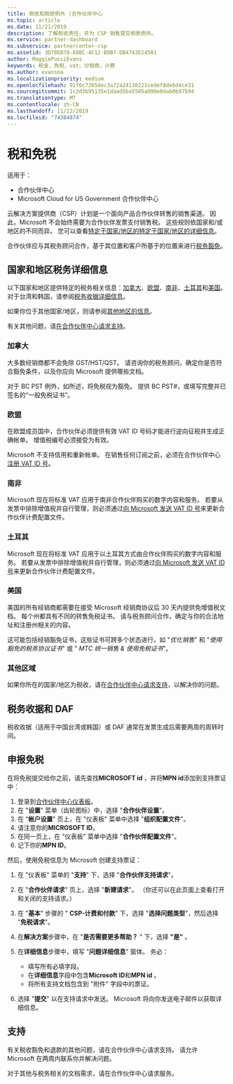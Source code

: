 ```yaml
---
title: 税收和税款例外 |合作伙伴中心
ms.topic: article
ms.date: 11/21/2019
description: 了解税收责任，并为 CSP 销售提交税款例外。
ms.service: partner-dashboard
ms.subservice: partnercenter-csp
ms.assetid: 3D78EB70-68BC-4C12-B9B7-DB4743E24501
author: MaggiePucciEvans
keywords: 税金，免税，vat，分销商，计费
ms.author: evansma
ms.localizationpriority: medium
ms.openlocfilehash: 91f6c7265dec3a72a24130221cedef8de6d4ce31
ms.sourcegitcommit: 1c3d3b95135e1daad5ba5585a090e84ab0b97594
ms.translationtype: MT
ms.contentlocale: zh-CN
ms.lasthandoff: 11/22/2019
ms.locfileid: "74384874"
---
```

# <a name="taxes-and-tax-exemptions"></a>税和免税

适用于：

- 合作伙伴中心
- Microsoft Cloud for US Government 合作伙伴中心

云解决方案提供商（CSP）计划是一个面向产品合作伙伴转售的销售渠道。 因此，Microsoft 不会始终需要为合作伙伴发票支付销售税。 这些规则依国家和/或地区的不同而异。 您可以查看[特定于国家/地区的特定于国家/地区的详细信息](#country-and-region-tax-details)。

合作伙伴应与其税务顾问合作，基于其位置和客户所基于的位置来进行[税务豁免](#file-tax-exemptions)。

## <a name="country-and-region-tax-details"></a>国家和地区税务详细信息

以下国家和地区提供特定的税务相关信息：[加拿大](#canada)、[欧盟](#european-union)、[南非](#south-africa)、[土耳其](#turkey)和[美国](#united-states)。 对于台湾和韩国，请参阅[税务收据详细信息](#tax-receipts-and-daf)。

如果你位于其他国家/地区，则请参阅[其他地区的信息](#other-regions)。

有关其他问题，请[在合作伙伴中心请求支持](#support)。

### <a name="canada"></a>加拿大

大多数经销商都不会免除 GST/HST/QST。 请咨询你的税务顾问，确定你是否符合豁免条件，以及你应向 Microsoft 提供哪些文档。

对于 BC PST 例外，如所述，将免税视为豁免。 提供 BC PST#，或填写完整并已签名的“一般免税证书”。

### <a name="european-union"></a>欧盟

在欧盟成员国中，合作伙伴必须提供有效 VAT ID 号码才能进行逆向征税并生成正确帐单。 增值税编号必须接受为有效。

Microsoft 不支持信用和重新帐单。 在销售任何订阅之前，必须在合作伙伴中心[注册 VAT ID 号](organization-tax-info.md)。

### <a name="south-africa"></a>南非

Microsoft 现在将标准 VAT 应用于南非合作伙伴购买的数字内容和服务。 若要从发票中排除增值税并自行管理，则必须通过[向 Microsoft 发送 VAT ID 号](organization-tax-info.md)来更新合作伙伴计费配置文件。

### <a name="turkey"></a>土耳其

Microsoft 现在将标准 VAT 应用于以土耳其方式由合作伙伴购买的数字内容和服务。 若要从发票中排除增值税并自行管理，则必须通过[向 Microsoft 发送 VAT ID 号](organization-tax-info.md)来更新合作伙伴计费配置文件。

### <a name="united-states"></a>美国

美国的所有经销商都需要在接受 Microsoft 经销商协议后 30 天内提供免增值税文档。 每个州都具有不同的转售免税证书。 请与税务顾问合作，确定与你的合法地址和注册州相关的内容。

这可能包括经销豁免证书，这些证书可跨多个状态进行，如 "*优化销售*" 和 "*使用豁免的税务协议证书*" 或 " *MTC 统一销售 & 使用免税证书*"。

### <a name="other-regions"></a>其他区域

如果你所在的国家/地区为税收，请在[合作伙伴中心请求支持](#support)，以解决你的问题。

## <a name="tax-receipts-and-daf"></a>税务收据和 DAF

税收收据（适用于中国台湾或韩国）或 DAF 通常在发票生成后需要两周的周转时间。

## <a name="file-tax-exemptions"></a>申报免税

在将免税提交给你之前，请先查找**MICROSOFT id** ，并将**MPN id**添加到支持票证中：

1. 登录到[合作伙伴中心仪表板](https://partner.microsoft.com/dashboard/)。
2. 在 "**设置**" 菜单（齿轮图标）中，选择 "**合作伙伴设置**"。
3. 在 "**帐户设置**" 页上，在 "仪表板" 菜单中选择 "**组织配置文件**"。
4. 请注意你的**MICROSOFT ID**。
5. 在同一页上，在 "仪表板" 菜单中选择 "**合作伙伴配置文件**"。
6. 记下你的**MPN ID**。

然后，使用免税信息为 Microsoft 创建支持票证：

1. 在 "仪表板" 菜单的 "**支持**" 下，选择 "**合作伙伴支持请求**"。
2. 在 "**合作伙伴请求**" 页上，选择 "**新建请求**"。 （你还可以在此页面上查看打开和关闭的支持请求。）
3. 在 "**基本**" 步骤的 " **CSP-计费和付款**" 下，选择 "**选择问题类型**"，然后选择 "**免税请求**"。
4. 在**解决方案**步骤中，在 "**是否需要更多帮助？** " 下，选择 **"是"** 。
5. 在**详细信息**步骤中，填写 "**问题详细信息**" 窗体。 务必：

    - 填写所有必填字段。
    - 在**详细信息**字段中包含**Microsoft ID**和**MPN id** 。
    - 将所有支持文档包含到 "附件" 字段中的票证。

6. 选择 "**提交**" 以在支持请求中发送。 Microsoft 将向你发送电子邮件以获取详细信息。

## <a name="support"></a>支持

有关税收豁免和退款的其他问题，请在合作伙伴中心请求支持。 请允许 Microsoft 在两周内联系你并解决问题。

对于其他与税务相关的文档需求，请在合作伙伴中心请求服务。
